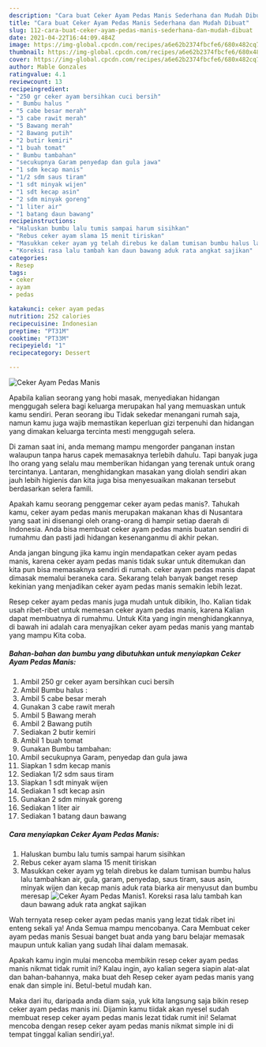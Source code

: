 ```yaml
---
description: "Cara buat Ceker Ayam Pedas Manis Sederhana dan Mudah Dibuat"
title: "Cara buat Ceker Ayam Pedas Manis Sederhana dan Mudah Dibuat"
slug: 112-cara-buat-ceker-ayam-pedas-manis-sederhana-dan-mudah-dibuat
date: 2021-04-22T16:44:09.484Z
image: https://img-global.cpcdn.com/recipes/a6e62b2374fbcfe6/680x482cq70/ceker-ayam-pedas-manis-foto-resep-utama.jpg
thumbnail: https://img-global.cpcdn.com/recipes/a6e62b2374fbcfe6/680x482cq70/ceker-ayam-pedas-manis-foto-resep-utama.jpg
cover: https://img-global.cpcdn.com/recipes/a6e62b2374fbcfe6/680x482cq70/ceker-ayam-pedas-manis-foto-resep-utama.jpg
author: Mable Gonzales
ratingvalue: 4.1
reviewcount: 13
recipeingredient:
- "250 gr ceker ayam bersihkan cuci bersih"
- " Bumbu halus "
- "5 cabe besar merah"
- "3 cabe rawit merah"
- "5 Bawang merah"
- "2 Bawang putih"
- "2 butir kemiri"
- "1 buah tomat"
- " Bumbu tambahan"
- "secukupnya Garam penyedap dan gula jawa"
- "1 sdm kecap manis"
- "1/2 sdm saus tiram"
- "1 sdt minyak wijen"
- "1 sdt kecap asin"
- "2 sdm minyak goreng"
- "1 liter air"
- "1 batang daun bawang"
recipeinstructions:
- "Haluskan bumbu lalu tumis sampai harum sisihkan"
- "Rebus ceker ayam slama 15 menit tiriskan"
- "Masukkan ceker ayam yg telah direbus ke dalam tumisan bumbu halus lalu tambahkan air, gula, garam, penyedap, saus tiram, saus asin, minyak wijen dan kecap manis aduk rata biarka air menyusut dan bumbu meresap"
- "Koreksi rasa lalu tambah kan daun bawang aduk rata angkat sajikan"
categories:
- Resep
tags:
- ceker
- ayam
- pedas

katakunci: ceker ayam pedas 
nutrition: 252 calories
recipecuisine: Indonesian
preptime: "PT31M"
cooktime: "PT33M"
recipeyield: "1"
recipecategory: Dessert

---
```



![Ceker Ayam Pedas Manis](https://img-global.cpcdn.com/recipes/a6e62b2374fbcfe6/680x482cq70/ceker-ayam-pedas-manis-foto-resep-utama.jpg)

Apabila kalian seorang yang hobi masak, menyediakan hidangan menggugah selera bagi keluarga merupakan hal yang memuaskan untuk kamu sendiri. Peran seorang ibu Tidak sekedar menangani rumah saja, namun kamu juga wajib memastikan keperluan gizi terpenuhi dan hidangan yang dimakan keluarga tercinta mesti menggugah selera.

Di zaman  saat ini, anda memang mampu mengorder panganan instan walaupun tanpa harus capek memasaknya terlebih dahulu. Tapi banyak juga lho orang yang selalu mau memberikan hidangan yang terenak untuk orang tercintanya. Lantaran, menghidangkan masakan yang diolah sendiri akan jauh lebih higienis dan kita juga bisa menyesuaikan makanan tersebut berdasarkan selera famili. 



Apakah kamu seorang penggemar ceker ayam pedas manis?. Tahukah kamu, ceker ayam pedas manis merupakan makanan khas di Nusantara yang saat ini disenangi oleh orang-orang di hampir setiap daerah di Indonesia. Anda bisa membuat ceker ayam pedas manis buatan sendiri di rumahmu dan pasti jadi hidangan kesenanganmu di akhir pekan.

Anda jangan bingung jika kamu ingin mendapatkan ceker ayam pedas manis, karena ceker ayam pedas manis tidak sukar untuk ditemukan dan kita pun bisa memasaknya sendiri di rumah. ceker ayam pedas manis dapat dimasak memalui beraneka cara. Sekarang telah banyak banget resep kekinian yang menjadikan ceker ayam pedas manis semakin lebih lezat.

Resep ceker ayam pedas manis juga mudah untuk dibikin, lho. Kalian tidak usah ribet-ribet untuk memesan ceker ayam pedas manis, karena Kalian dapat membuatnya di rumahmu. Untuk Kita yang ingin menghidangkannya, di bawah ini adalah cara menyajikan ceker ayam pedas manis yang mantab yang mampu Kita coba.

<!--inarticleads1-->

##### Bahan-bahan dan bumbu yang dibutuhkan untuk menyiapkan Ceker Ayam Pedas Manis:

1. Ambil 250 gr ceker ayam bersihkan cuci bersih
1. Ambil  Bumbu halus :
1. Ambil 5 cabe besar merah
1. Gunakan 3 cabe rawit merah
1. Ambil 5 Bawang merah
1. Ambil 2 Bawang putih
1. Sediakan 2 butir kemiri
1. Ambil 1 buah tomat
1. Gunakan  Bumbu tambahan:
1. Ambil secukupnya Garam, penyedap dan gula jawa
1. Siapkan 1 sdm kecap manis
1. Sediakan 1/2 sdm saus tiram
1. Siapkan 1 sdt minyak wijen
1. Sediakan 1 sdt kecap asin
1. Gunakan 2 sdm minyak goreng
1. Sediakan 1 liter air
1. Sediakan 1 batang daun bawang




<!--inarticleads2-->

##### Cara menyiapkan Ceker Ayam Pedas Manis:

1. Haluskan bumbu lalu tumis sampai harum sisihkan
1. Rebus ceker ayam slama 15 menit tiriskan
1. Masukkan ceker ayam yg telah direbus ke dalam tumisan bumbu halus lalu tambahkan air, gula, garam, penyedap, saus tiram, saus asin, minyak wijen dan kecap manis aduk rata biarka air menyusut dan bumbu meresap
<img src="//assets-global.cpcdn.com/assets/icons/button_play-2c75c40dde080a61004c1f40b05d8f140eaff45d7e9e6481dc71c63d2e7c4909.png" alt="Ceker Ayam Pedas Manis">1. Koreksi rasa lalu tambah kan daun bawang aduk rata angkat sajikan




Wah ternyata resep ceker ayam pedas manis yang lezat tidak ribet ini enteng sekali ya! Anda Semua mampu mencobanya. Cara Membuat ceker ayam pedas manis Sesuai banget buat anda yang baru belajar memasak maupun untuk kalian yang sudah lihai dalam memasak.

Apakah kamu ingin mulai mencoba membikin resep ceker ayam pedas manis nikmat tidak rumit ini? Kalau ingin, ayo kalian segera siapin alat-alat dan bahan-bahannya, maka buat deh Resep ceker ayam pedas manis yang enak dan simple ini. Betul-betul mudah kan. 

Maka dari itu, daripada anda diam saja, yuk kita langsung saja bikin resep ceker ayam pedas manis ini. Dijamin kamu tiidak akan nyesel sudah membuat resep ceker ayam pedas manis lezat tidak rumit ini! Selamat mencoba dengan resep ceker ayam pedas manis nikmat simple ini di tempat tinggal kalian sendiri,ya!.


